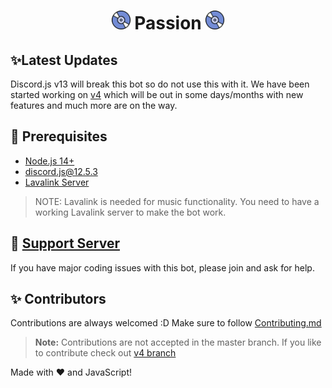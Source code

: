 <h1 align="center"><img src="./assets/logo.gif" width="30px"> Passion <img src="./assets/logo.gif" width="30px"></h1>

## ✨Latest Updates
Discord.js v13 will break this bot so do not use this with it. We have been started working on [v4](https://github.com/Capta1nM/Passion) which will be out in some days/months with new features and much more are on the way.

## 🚧 Prerequisites 

- [Node.js 14+](https://nodejs.org/en/download/)
- [discord.js@12.5.3](https://www.npmjs.com/package/discord.js/v/12.5.3)
- [Lavalink Server](https://github.com/freyacodes/Lavalink#server-configuration)

> NOTE: Lavalink is needed for music functionality. You need to have a working Lavalink server to make the bot work.

## 📝 [Support Server](https://discord.gg/uVh79WDzxS)

If you have major coding issues with this bot, please join and ask for help.

## ✨ Contributors

Contributions are always welcomed :D Make sure to follow [Contributing.md](/CONTRIBUTING.md)

> **Note:** Contributions are not accepted in the master branch. If you like to contribute check out [v4 branch](https://github.com/Capta1nM/Passion)

Made with :heart: and JavaScript!
